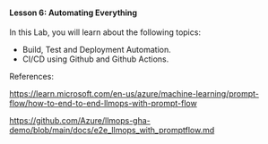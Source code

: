 ####  Lesson 6: Automating Everything

In this Lab, you will learn about the following topics:

- Build, Test and Deployment Automation.
- CI/CD using Github and Github Actions.
 
References:

https://learn.microsoft.com/en-us/azure/machine-learning/prompt-flow/how-to-end-to-end-llmops-with-prompt-flow

https://github.com/Azure/llmops-gha-demo/blob/main/docs/e2e_llmops_with_promptflow.md 
